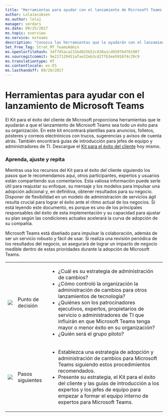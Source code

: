 ```yaml
---
title: "Herramientas para ayudar con el lanzamiento de Microsoft Teams | Soporte técnico de Microsoft"
author: LolaJacobsen
ms.author: lolaj
manager: serdars
ms.date: 09/25/2017
ms.topic: overview
ms.service: msteams
description: "Conozca las herramientas que le ayudarán con el lanzamiento de lanzar Microsoft Teams, como plantillas de correo electrónico, guías de introducción, recursos del Kit para el éxito del cliente y mucho más."
Set_Free_Tag: Strat_MT_TeamsAdmin
ms.openlocfilehash: 34f7d5aca231bd825b52c838a1cd939764781907
ms.sourcegitcommit: 9e217129451afae32eb3cd27fb3ee591874c29c9
ms.translationtype: HT
ms.contentlocale: es-ES
ms.lasthandoff: 09/20/2017
---
```

<a name="get-tools-to-support-a-rollout-of-microsoft-teams"></a>Herramientas para ayudar con el lanzamiento de Microsoft Teams
=================================================

El Kit para el éxito del cliente de Microsoft proporciona herramientas que le ayudarán a que el lanzamiento de Microsoft Teams sea todo un éxito para su organización. En este kit encontrará plantillas para anuncios, folletos, pósteres y correos electrónicos con trucos, sugerencias y avisos de cuenta atrás. También encontrará guías de introducción para jefes de equipo y administradores de TI. Descargue el [Kit para el éxito del cliente](https://go.microsoft.com/fwlink/?linkid=854598) hoy mismo.

### <a name="learn-adjust-and-repeat"></a>Aprenda, ajuste y repita

Mientras usa los recursos del Kit para el éxito del cliente siguiendo los pasos que le recomendamos aquí, otros participantes, expertos y usuarios están compartiendo sus comentarios. Esta valiosa información puede serle útil para reajustar su enfoque, su mensaje y los modelos para impulsar una adopción adicional y, en definitiva, obtener resultados para su negocio. Disponer de flexibilidad en un modelo de administración de servicios ágil resulta crucial para lograr el éxito ante el ritmo actual de los negocios. Si está leyendo este documento, es porque es uno de los principales responsables del éxito de esta implementación y su capacidad para ajustar su plan según las condiciones actuales acelerará la curva de adopción de su compañía.

Microsoft Teams está diseñado para impulsar la colaboración, además de ser un servicio robusto y fácil de usar. Si realiza una revisión periódica de los resultados del negocio, se asegurará de lograr un impacto de negocio medible dentro de estas prioridades durante la adopción de Microsoft Teams.

||||
|---------|---------|---------|
|![](media/Get_tools_to_support_a_rollout_of_Microsoft_Teams_image1.png)     | Punto de decisión        | <ul><li>¿Cuál es su estrategia de administración de cambios?</li><li>¿Cómo controló la organización la administración de cambios para otros lanzamientos de tecnología?</li><li>¿Quiénes son los patrocinadores ejecutivos, expertos, propietarios de servicio o administradores de TI que influirán en que Microsoft Teams tenga mayor o menor éxito en su organización?</li><li>¿Quién será el grupo piloto?</li></ul>  |
|![](media/Get_tools_to_support_a_rollout_of_Microsoft_Teams_image2.png)     |Pasos siguientes | <ul><li>Establezca una estrategia de adopción y administración de cambios para Microsoft Teams siguiendo estos procedimientos recomendados.</li><li>Presente su estrategia, el Kit para el éxito del cliente y las guías de introducción a los expertos y los jefes de equipo para empezar a formar el equipo interno de expertos para Microsoft Teams.</li></ul> |

